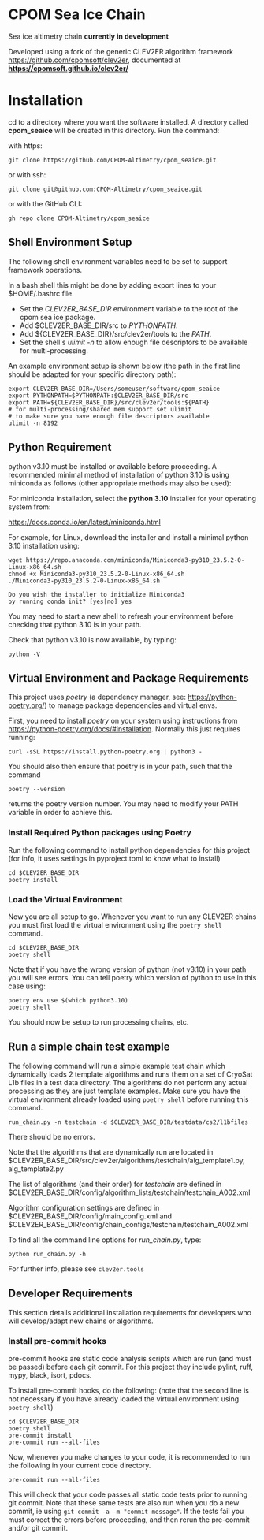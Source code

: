 # CPOM Sea Ice Chain 

Sea ice altimetry chain **currently in development**

Developed using a fork of the generic CLEV2ER algorithm framework <https://github.com/cpomsoft/clev2er>, documented at **<https://cpomsoft.github.io/clev2er/>**

# Installation

cd to a directory where you want the software installed. A directory called **cpom_seaice** will be created in this directory.
Run the command:

with https:

```git clone https://github.com/CPOM-Altimetry/cpom_seaice.git```

or with ssh:

```git clone git@github.com:CPOM-Altimetry/cpom_seaice.git```

or with the GitHub CLI:

```gh repo clone CPOM-Altimetry/cpom_seaice```

## Shell Environment Setup

The following shell environment variables need to be set to support framework
operations. 

In a bash shell this might be done by adding export lines to your $HOME/.bashrc file.  

- Set the *CLEV2ER_BASE_DIR* environment variable to the root of the cpom sea ice package.  
- Add $CLEV2ER_BASE_DIR/src to *PYTHONPATH*.   
- Add ${CLEV2ER_BASE_DIR}/src/clev2er/tools to the *PATH*.   
- Set the shell's *ulimit -n* to allow enough file descriptors to be available for
    multi-processing.

An example environment setup is shown below (the path in the first line should be
adapted for your specific directory path):

```script
export CLEV2ER_BASE_DIR=/Users/someuser/software/cpom_seaice
export PYTHONPATH=$PYTHONPATH:$CLEV2ER_BASE_DIR/src
export PATH=${CLEV2ER_BASE_DIR}/src/clev2er/tools:${PATH}
# for multi-processing/shared mem support set ulimit
# to make sure you have enough file descriptors available
ulimit -n 8192
```

## Python Requirement

python v3.10 must be installed or available before proceeding.
A recommended minimal method of installation of python 3.10 is using miniconda as 
follows (other appropriate methods may also be used):

For miniconda installation, select the **python 3.10** installer for your operating 
system from:

https://docs.conda.io/en/latest/miniconda.html

For example, for Linux, download the installer and install 
a minimal python 3.10 installation using:

```script
wget https://repo.anaconda.com/miniconda/Miniconda3-py310_23.5.2-0-Linux-x86_64.sh
chmod +x Miniconda3-py310_23.5.2-0-Linux-x86_64.sh
./Miniconda3-py310_23.5.2-0-Linux-x86_64.sh

Do you wish the installer to initialize Miniconda3
by running conda init? [yes|no] yes
```
You may need to start a new shell to refresh your environment before
checking that python 3.10 is in your path.

Check that python v3.10 is now available, by typing:

```
python -V
```

## Virtual Environment and Package Requirements

This project uses *poetry* (a dependency manager, see: https://python-poetry.org/) to manage 
package dependencies and virtual envs.

First, you need to install *poetry* on your system using instructions from
https://python-poetry.org/docs/#installation. Normally this just requires running:

`curl -sSL https://install.python-poetry.org | python3 -`

You should also then ensure that poetry is in your path, such that the command

`poetry --version`

returns the poetry version number. You may need to modify your 
PATH variable in order to achieve this.

### Install Required Python packages using Poetry

Run the following command to install python dependencies for this project
(for info, it uses settings in pyproject.toml to know what to install)

```
cd $CLEV2ER_BASE_DIR
poetry install
```


### Load the Virtual Environment

Now you are all setup to go. Whenever you want to run any CLEV2ER chains you 
must first load the virtual environment using the `poetry shell` command.

```
cd $CLEV2ER_BASE_DIR
poetry shell
```

Note that if you have the wrong version of python (not v3.10) in your path you will see
errors. You can tell poetry which version of python to use in this case using:

```
poetry env use $(which python3.10)
poetry shell
```

You should now be setup to run processing chains, etc.

## Run a simple chain test example

The following command will run a simple example test chain which dynamically loads
2 template algorithms and runs them on a set of CryoSat L1b files in a test data directory. 
The algorithms do not perform any actual processing as they are just template examples.
Make sure you have the virtual environment already loaded using `poetry shell` before
running this command.

`run_chain.py -n testchain -d $CLEV2ER_BASE_DIR/testdata/cs2/l1bfiles`

There should be no errors.

Note that the algorithms that are dynamically run are located in 
$CLEV2ER_BASE_DIR/src/clev2er/algorithms/testchain/alg_template1.py, alg_template2.py

The list of algorithms (and their order) for *testchain* are defined in 
$CLEV2ER_BASE_DIR/config/algorithm_lists/testchain/testchain_A002.xml

Algorithm configuration settings are defined in
$CLEV2ER_BASE_DIR/config/main_config.xml and
$CLEV2ER_BASE_DIR/config/chain_configs/testchain/testchain_A002.xml

To find all the command line options for *run_chain.py*, type:

`python run_chain.py -h`

For further info, please see `clev2er.tools`

## Developer Requirements

This section details additional installation requirements for developers who will develop/adapt 
new chains or algorithms.

### Install pre-commit hooks

pre-commit hooks are static code analysis scripts which are run (and must be passed) before
each git commit. For this project they include pylint, ruff, mypy, black, isort, pdocs.

To install pre-commit hooks, do the following: (note that the second line is not necessary if 
you have already loaded the virtual environment using `poetry shell`)

```
cd $CLEV2ER_BASE_DIR
poetry shell
pre-commit install
pre-commit run --all-files
```

Now, whenever you make changes to your code, it is recommended to run the following
in your current code directory.  

```pre-commit run --all-files```

This will check that your code passes all static code
tests prior to running git commit. Note that these same tests are also run when
you do a new commit, ie using `git commit -a -m "commit message"`. If the tests fail
you must correct the errors before proceeding, and then rerun the pre-commit and/or git commit.


